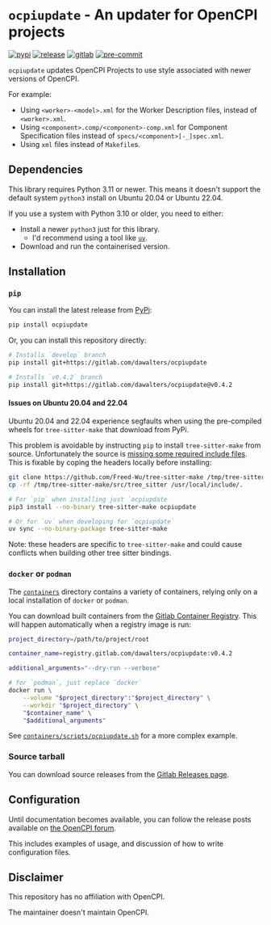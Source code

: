 # `ocpiupdate` - An updater for OpenCPI projects

[![pypi](https://img.shields.io/pypi/v/ocpiupdate)](https://pypi.org/project/ocpiupdate/)
[![release](https://gitlab.com/dawalters/ocpiupdate/-/badges/release.svg)](https://gitlab.com/dawalters/ocpiupdate/-/releases)
[![gitlab](https://gitlab.com/dawalters/ocpiupdate/badges/develop/pipeline.svg)](https://gitlab.com/dawalters/ocpiupdate/-/pipelines?page=1&scope=all&ref=develop)
[![pre-commit](https://img.shields.io/badge/pre--commit-enabled-brightgreen?logo=pre-commit)](https://github.com/pre-commit/pre-commit)

`ocpiupdate` updates OpenCPI Projects to use style associated with newer
versions of OpenCPI.

For example:

- Using `<worker>-<model>.xml` for the Worker Description files, instead of
  `<worker>.xml`.
- Using `<component>.comp/<component>-comp.xml` for Component Specification
  files instead of `specs/<component>[-_]spec.xml`.
- Using `xml` files instead of `Makefile`s.

## Dependencies

This library requires Python 3.11 or newer. This means it doesn't support the
default system `python3` install on Ubuntu 20.04 or Ubuntu 22.04.

If you use a system with Python 3.10 or older, you need to either:

- Install a newer `python3` just for this library.
    - I'd recommend using a tool like [`uv`](https://docs.astral.sh/uv).
- Download and run the containerised version.

## Installation

### `pip`

You can install the latest release from [PyPi](https://pypi.org/project/ocpiupdate):

```bash
pip install ocpiupdate
```

Or, you can install this repository directly:

```bash
# Installs `develop` branch
pip install git+https://gitlab.com/dawalters/ocpiupdate

# Installs `v0.4.2` branch
pip install git+https://gitlab.com/dawalters/ocpiupdate@v0.4.2
```

#### Issues on Ubuntu 20.04 and 22.04

Ubuntu 20.04 and 22.04 experience segfaults when using the pre-compiled wheels
for `tree-sitter-make` that download from PyPi.

This problem is avoidable by instructing `pip` to install `tree-sitter-make`
from source. Unfortunately the source is
[missing some required include files](https://gitlab.com/dawalters/ocpiupdate/-/issues/23#note_2268462996).
This is fixable by coping the headers locally before installing:

```bash
git clone https://github.com/Freed-Wu/tree-sitter-make /tmp/tree-sitter-make
cp -rf /tmp/tree-sitter-make/src/tree_sitter /usr/local/include/.

# For `pip` when installing just `ocpiupdate
pip3 install --no-binary tree-sitter-make ocpiupdate

# Or for `uv` when developing for `ocpiupdate`
uv sync --no-binary-package tree-sitter-make
```

Note: these headers are specific to `tree-sitter-make` and could cause
conflicts when building other tree sitter bindings.

### `docker` or `podman`

The [`containers`](https://gitlab.com/dawalters/ocpiupdate/-/tree/develop/containers)
directory contains a variety of containers, relying only on a local
installation of `docker` or `podman`.

You can download built containers from the
[Gitlab Container Registry](https://gitlab.com/dawalters/ocpiupdate/container_registry).
This will happen automatically when a registry image is run:

```bash
project_directory=/path/to/project/root

container_name=registry.gitlab.com/dawalters/ocpiupdate:v0.4.2

additional_arguments="--dry-run --verbose"

# for `podman`, just replace `docker`
docker run \
    --volume "$project_directory":"$project_directory" \
    --workdir "$project_directory" \
    "$container_name" \
    "$additional_arguments"
```

See [`containers/scripts/ocpiupdate.sh`](https://gitlab.com/dawalters/ocpiupdate/-/tree/develop/containers/scripts/ocpiupdate.sh)
for a more complex example.

### Source tarball

You can download source releases from the
[Gitlab Releases page](https://gitlab.com/dawalters/ocpiupdate/-/releases).

## Configuration

Until documentation becomes available, you can follow the release posts
available on
[the OpenCPI forum](https://opencpi.dev/t/script-to-automate-updating-aspects-of-older-opencpi-projects).

This includes examples of usage, and discussion of how to write configuration
files.

## Disclaimer

This repository has no affiliation with OpenCPI.

The maintainer doesn't maintain OpenCPI.
